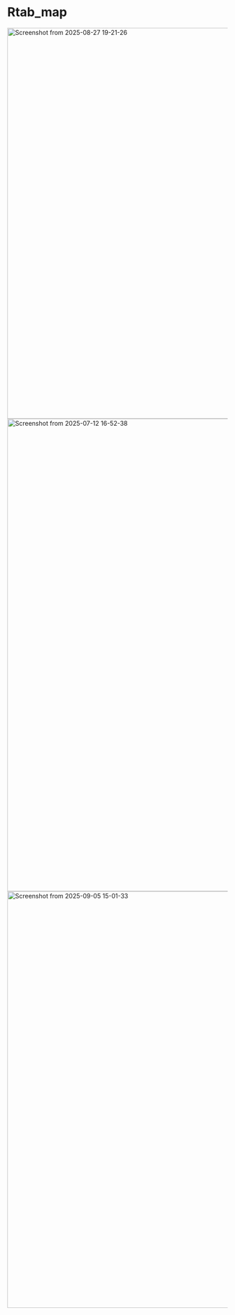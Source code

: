 # Rtab_map
<img width="1847" height="893" alt="Screenshot from 2025-08-27 19-21-26" src="https://github.com/user-attachments/assets/8f7b91bd-df51-48c5-a060-052ea7c58efc" />
<img width="1920" height="1080" alt="Screenshot from 2025-07-12 16-52-38" src="https://github.com/user-attachments/assets/e0b143c7-1d97-40c3-a48c-cbaf35f0ac17" />
<img width="763" height="952" alt="Screenshot from 2025-09-05 15-01-33" src="https://github.com/user-attachments/assets/fe264dbb-ba61-4b1f-8625-dfe52d3d501c" />
